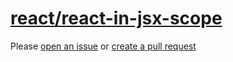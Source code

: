 [react/react-in-jsx-scope](https://github.com/yannickcr/eslint-plugin-react/tree/master/docs/rules/react-in-jsx-scope.md)
=========================================================================================================================
Please [open an issue](https://github.com/professional-js/eslint-config/issues/new)
or [create a pull request](https://github.com/professional-js/eslint-config/edit/main/src/rules-configurations/react/react-in-jsx-scope.md)
